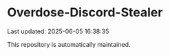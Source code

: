 # Overdose-Discord-Stealer

Last updated: 2025-06-05 16:38:35

This repository is automatically maintained.
